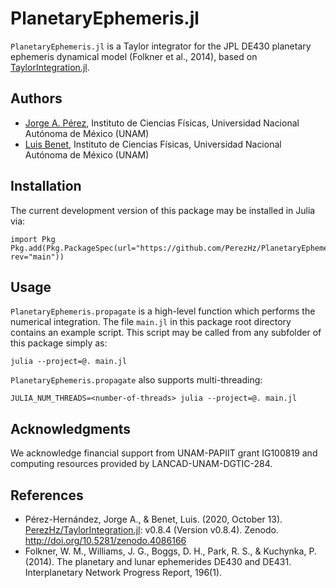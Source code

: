 # PlanetaryEphemeris.jl

`PlanetaryEphemeris.jl` is a Taylor integrator for the JPL DE430 planetary
ephemeris dynamical model (Folkner et al., 2014), based on
[TaylorIntegration.jl](https://github.com/PerezHzTaylorIntegration.jl).

## Authors

- [Jorge A. Pérez](https://www.linkedin.com/in/perezhz),
Instituto de Ciencias Físicas, Universidad Nacional Autónoma de México (UNAM)
- [Luis Benet](http://www.cicc.unam.mx/~benet/),
Instituto de Ciencias Físicas, Universidad Nacional Autónoma de México (UNAM)

## Installation

The current development version of this package may be installed in Julia via:
```
import Pkg
Pkg.add(Pkg.PackageSpec(url="https://github.com/PerezHz/PlanetaryEphemeris.jl.git", rev="main"))
```

## Usage

`PlanetaryEphemeris.propagate` is a high-level function which performs the
numerical integration. The file `main.jl` in this package root directory
contains an example script. This script may be called from any subfolder of this
package simply as:

`julia --project=@. main.jl`

`PlanetaryEphemeris.propagate` also supports multi-threading:

`JULIA_NUM_THREADS=<number-of-threads> julia --project=@. main.jl`

## Acknowledgments

We acknowledge financial support from UNAM-PAPIIT grant IG100819 and computing
resources provided by LANCAD-UNAM-DGTIC-284.

## References

- Pérez-Hernández, Jorge A., & Benet, Luis. (2020, October 13).
    [PerezHz/TaylorIntegration.jl](https://github.com/PerezHzTaylorIntegration.jl):
    v0.8.4 (Version v0.8.4). Zenodo. http://doi.org/10.5281/zenodo.4086166
- Folkner, W. M., Williams, J. G., Boggs, D. H., Park, R. S., & Kuchynka, P.
  (2014). The planetary and lunar ephemerides DE430 and DE431. Interplanetary
  Network Progress Report, 196(1).
